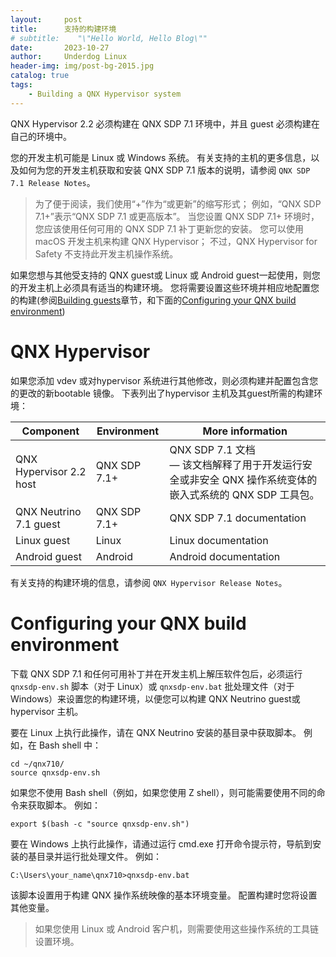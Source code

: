 ```yaml
---
layout:     post
title:      支持的构建环境
# subtitle:    "\"Hello World, Hello Blog\""
date:       2023-10-27
author:     Underdog Linux
header-img: img/post-bg-2015.jpg
catalog: true
tags:
    - Building a QNX Hypervisor system
---
```


QNX Hypervisor 2.2 必须构建在 QNX SDP 7.1 环境中，并且 guest 必须构建在自己的环境中。

您的开发主机可能是 Linux 或 Windows 系统。 
有关支持的主机的更多信息，以及如何为您的开发主机获取和安装 QNX SDP 7.1 版本的说明，请参阅 `QNX SDP 7.1 Release Notes`。

> 为了便于阅读，我们使用“+”作为“或更新”的缩写形式； 例如，“QNX SDP 7.1+”表示“QNX SDP 7.1 或更高版本”。
> 当您设置 QNX SDP 7.1+ 环境时，您应该使用任何可用的 QNX SDP 7.1 补丁更新您的安装。
> 您可以使用 macOS 开发主机来构建 QNX Hypervisor； 不过，QNX Hypervisor for Safety 不支持此开发主机操作系统。

如果您想与其他受支持的 QNX guest或 Linux 或 Android guest一起使用，则您的开发主机上必须具有适当的构建环境。 您将需要设置这些环境并相应地配置您的构建(参阅[Building guests](https://www.qnx.com/developers/docs/7.1/com.qnx.doc.hypervisor.user/topic/build/build_guest.html)章节，和下面的[Configuring your QNX build environment](https://www.qnx.com/developers/docs/7.1/com.qnx.doc.hypervisor.user/topic/build/build_env.html#build_env__config))


# QNX Hypervisor
如果您添加 vdev 或对hypervisor 系统进行其他修改，则必须构建并配置包含您的更改的新bootable 镜像。 下表列出了hypervisor 主机及其guest所需的构建环境：


| Component | Environment | More information |
| --- | --- | --- |
| QNX Hypervisor 2.2 host | QNX SDP 7.1+	 | QNX SDP 7.1 文档 <br />— 该文档解释了用于开发运行安全或非安全 QNX 操作系统变体的嵌入式系统的 QNX SDP 工具包。 |
| QNX Neutrino 7.1 guest | QNX SDP 7.1+	 | QNX SDP 7.1 documentation  |
| Linux guest | Linux | Linux documentation |
| Android guest	 | Android | Android documentation |

有关支持的构建环境的信息，请参阅 `QNX Hypervisor Release Notes`。

# Configuring your QNX build environment

下载 QNX SDP 7.1 和任何可用补丁并在开发主机上解压软件包后，必须运行 `qnxsdp-env.sh` 脚本（对于 Linux）或 `qnxsdp-env.bat` 批处理文件（对于 Windows）来设置您的构建环境，以便您可以构建 QNX Neutrino guest或hypervisor 主机。

要在 Linux 上执行此操作，请在 QNX Neutrino 安装的基目录中获取脚本。 例如，在 Bash shell 中：
```
cd ~/qnx710/
source qnxsdp-env.sh
```

如果您不使用 Bash shell（例如，如果您使用 Z shell），则可能需要使用不同的命令来获取脚本。 例如：
```
export $(bash -c "source qnxsdp-env.sh")
```

要在 Windows 上执行此操作，请通过运行 cmd.exe 打开命令提示符，导航到安装的基目录并运行批处理文件。 例如：
```
C:\Users\your_name\qnx710>qnxsdp-env.bat
```
该脚本设置用于构建 QNX 操作系统映像的基本环境变量。 配置构建时您将设置其他变量。

> 如果您使用 Linux 或 Android 客户机，则需要使用这些操作系统的工具链设置环境。
